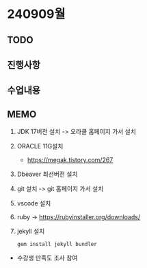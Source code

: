# 240909월

## TODO

## 진행사항

## 수업내용

## MEMO

1. JDK 17버전 설치 -> 오라클 홈페이지 가서 설치

2. ORACLE 11G설치

   * https://megak.tistory.com/267

3. Dbeaver 최선버전 설치

4. git 설치 -> git 홈페이지 가서 설치

5. vscode 설치

6. ruby -> https://rubyinstaller.org/downloads/

7. jekyll 설치

   ```
   gem install jekyll bundler
   ```

* 수강생 만족도 조사 참여


